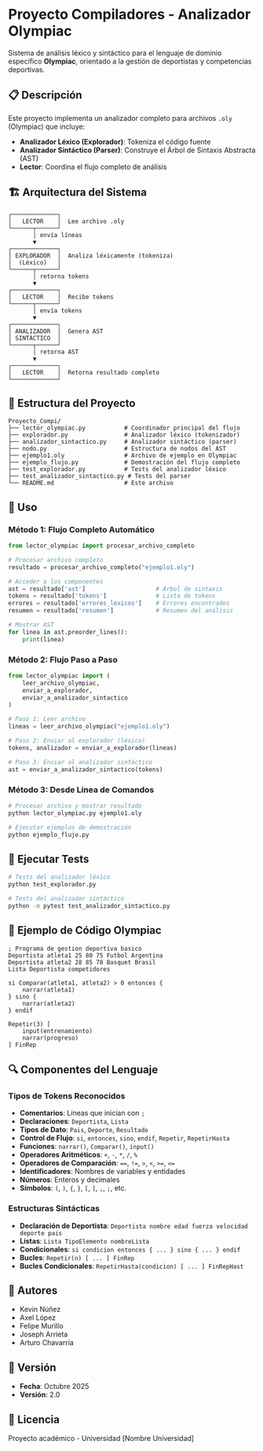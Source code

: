 # Proyecto Compiladores - Analizador Olympiac

Sistema de análisis léxico y sintáctico para el lenguaje de dominio específico **Olympiac**, orientado a la gestión de deportistas y competencias deportivas.

## 📋 Descripción

Este proyecto implementa un analizador completo para archivos `.oly` (Olympiac) que incluye:
- **Analizador Léxico (Explorador)**: Tokeniza el código fuente
- **Analizador Sintáctico (Parser)**: Construye el Árbol de Sintaxis Abstracta (AST)
- **Lector**: Coordina el flujo completo de análisis

## 🏗️ Arquitectura del Sistema

```
┌─────────────┐
│   LECTOR    │  Lee archivo .oly
└──────┬──────┘
       │ envía líneas
       ▼
┌─────────────┐
│ EXPLORADOR  │  Analiza léxicamente (tokeniza)
│  (Léxico)   │
└──────┬──────┘
       │ retorna tokens
       ▼
┌─────────────┐
│   LECTOR    │  Recibe tokens
└──────┬──────┘
       │ envía tokens
       ▼
┌─────────────┐
│ ANALIZADOR  │  Genera AST
│ SINTÁCTICO  │
└──────┬──────┘
       │ retorna AST
       ▼
┌─────────────┐
│   LECTOR    │  Retorna resultado completo
└─────────────┘
```

## 📁 Estructura del Proyecto

```
Proyecto_Compi/
├── lector_olympiac.py           # Coordinador principal del flujo
├── explorador.py                # Analizador léxico (tokenizador)
├── analizador_sintactico.py     # Analizador sintáctico (parser)
├── nodo.py                      # Estructura de nodos del AST
├── ejemplo1.oly                 # Archivo de ejemplo en Olympiac
├── ejemplo_flujo.py             # Demostración del flujo completo
├── test_explorador.py           # Tests del analizador léxico
├── test_analizador_sintactico.py # Tests del parser
└── README.md                    # Este archivo
```

## 🚀 Uso

### Método 1: Flujo Completo Automático

```python
from lector_olympiac import procesar_archivo_completo

# Procesar archivo completo
resultado = procesar_archivo_completo("ejemplo1.oly")

# Acceder a los componentes
ast = resultado['ast']                    # Árbol de sintaxis
tokens = resultado['tokens']              # Lista de tokens
errores = resultado['errores_lexicos']    # Errores encontrados
resumen = resultado['resumen']            # Resumen del análisis

# Mostrar AST
for linea in ast.preorder_lines():
    print(linea)
```

### Método 2: Flujo Paso a Paso

```python
from lector_olympiac import (
    leer_archivo_olympiac,
    enviar_a_explorador,
    enviar_a_analizador_sintactico
)

# Paso 1: Leer archivo
lineas = leer_archivo_olympiac("ejemplo1.oly")

# Paso 2: Enviar al explorador (léxico)
tokens, analizador = enviar_a_explorador(lineas)

# Paso 3: Enviar al analizador sintáctico
ast = enviar_a_analizador_sintactico(tokens)
```

### Método 3: Desde Línea de Comandos

```bash
# Procesar archivo y mostrar resultado
python lector_olympiac.py ejemplo1.oly

# Ejecutar ejemplos de demostración
python ejemplo_flujo.py
```

## 🧪 Ejecutar Tests

```bash
# Tests del analizador léxico
python test_explorador.py

# Tests del analizador sintáctico
python -m pytest test_analizador_sintactico.py
```

## 📝 Ejemplo de Código Olympiac

```olympiac
; Programa de gestion deportiva basico
Deportista atleta1 25 80 75 Futbol Argentina
Deportista atleta2 28 85 78 Basquet Brasil
Lista Deportista competidores

si Comparar(atleta1, atleta2) > 0 entonces {
    narrar(atleta1)
} sino {
    narrar(atleta2)
} endif

Repetir(3) [
    input(entrenamiento)
    narrar(progreso)
] FinRep
```

## 🔍 Componentes del Lenguaje

### Tipos de Tokens Reconocidos

- **Comentarios**: Líneas que inician con `;`
- **Declaraciones**: `Deportista`, `Lista`
- **Tipos de Dato**: `Pais`, `Deporte`, `Resultado`
- **Control de Flujo**: `si`, `entonces`, `sino`, `endif`, `Repetir`, `RepetirHasta`
- **Funciones**: `narrar()`, `Comparar()`, `input()`
- **Operadores Aritméticos**: `+`, `-`, `*`, `/`, `%`
- **Operadores de Comparación**: `==`, `!=`, `>`, `<`, `>=`, `<=`
- **Identificadores**: Nombres de variables y entidades
- **Números**: Enteros y decimales
- **Símbolos**: `(`, `)`, `{`, `}`, `[`, `]`, `,`, `;`, etc.

### Estructuras Sintácticas

- **Declaración de Deportista**: `Deportista nombre edad fuerza velocidad deporte pais`
- **Listas**: `Lista TipoElemento nombreLista`
- **Condicionales**: `si condicion entonces { ... } sino { ... } endif`
- **Bucles**: `Repetir(n) [ ... ] FinRep`
- **Bucles Condicionales**: `RepetirHasta(condicion) [ ... ] FinRepHast`

## 👥 Autores

- Kevin Núñez
- Axel López
- Felipe Murillo
- Joseph Arrieta
- Arturo Chavarría

## 📅 Versión

- **Fecha**: Octubre 2025
- **Versión**: 2.0

## 📄 Licencia

Proyecto académico - Universidad [Nombre Universidad]